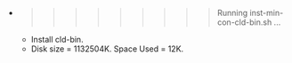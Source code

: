 * >>>>>>>>> Running inst-min-con-cld-bin.sh ...
  * Install cld-bin.
  * Disk size = 1132504K. Space Used = 12K.
